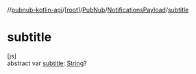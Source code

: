 //[pubnub-kotlin-api](../../../../index.md)/[[root]](../../index.md)/[PubNub](../index.md)/[NotificationsPayload](index.md)/[subtitle](subtitle.md)

# subtitle

[js]\
abstract var [subtitle](subtitle.md): [String](https://kotlinlang.org/api/latest/jvm/stdlib/kotlin/-string/index.html)?
